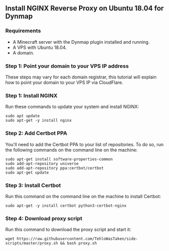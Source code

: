 ## Install NGINX Reverse Proxy on Ubuntu 18.04 for Dynmap

### Requirements
- A Minecraft server with the Dynmap plugin installed and running.
- A VPS with Ubuntu 18.04.
- A domain.


### Step 1: Point your domain to your VPS IP address

These steps may vary for each domain registrar, this tutorial will explain how to point your domain to your VPS IP via CloudFlare.




### Step 1: Install NGINX

Run these commands to update your system and install NGINX:

```
sudo apt update
sudo apt-get -y install nginx
```

### Step 2: Add Certbot PPA

You'll need to add the Certbot PPA to your list of repositories. To do so, run the following commands on the command line on the machine:

```
sudo apt-get install software-properties-common
sudo add-apt-repository universe
sudo add-apt-repository ppa:certbot/certbot
sudo apt-get update
```

### Step 3: Install Certbot

Run this command on the command line on the machine to install Certbot:

```
sudo apt-get -y install certbot python3-certbot-nginx
```

### Step 4: Download proxy script

Run this command to download the proxy script and start it:

```
wget https://raw.githubusercontent.com/TehloWasTaken/side-scripts/master/proxy.sh && bash proxy.sh
```

